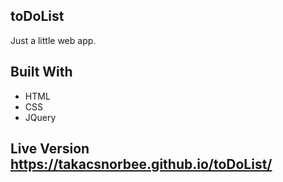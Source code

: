 ## toDoList
Just a little web app.

## Built With

- HTML 
- CSS
- JQuery

## Live Version  https://takacsnorbee.github.io/toDoList/
